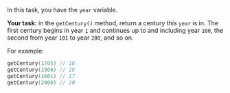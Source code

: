 In this task, you have the `year` variable.

**Your task:** in the `getCentury()` method, return a century this `year` is in. The first century begins in year `1` and continues up to and including year `100`, the second from year `101` to year `200`, and so on.


For example:
```kotlin
getCentury(1705) // 18
getCentury(1900) // 19
getCentury(1601) // 17
getCentury(2000) // 20
```
